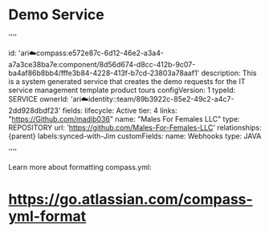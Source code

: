 # Demo Service

''''

id: 'ari:cloud:compass:e572e87c-6d12-46e2-a3a4-a7a3ce38ba7e:component/8d56d674-d8cc-412b-9c07-ba4af86b8bb4/fffe3b84-4228-413f-b7cd-23803a78aaf1'
description: This is a system generated service that creates the demo requests for the IT service management template product tours
configVersion: 1
typeId: SERVICE
ownerId: 'ari:cloud:identity::team/89b3922c-85e2-49c2-a4c7-2dd928dbdf23'
fields:
lifecycle: Active
tier: 4
links: "https://Github.com/madib036"
name: "Males For Females LLC"
type: REPOSITORY
url: 'https://github.com/Males-For-Females-LLC'
relationships: {parent}
labels:synced-with-Jim
customFields:
name: Webhooks
type: JAVA

''''

Learn more about formatting compass.yml:
# https://go.atlassian.com/compass-yml-format